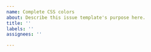 ```yaml
---
name: Complete CSS colors
about: Describe this issue template's purpose here.
title: ''
labels: ''
assignees: ''

---
```




